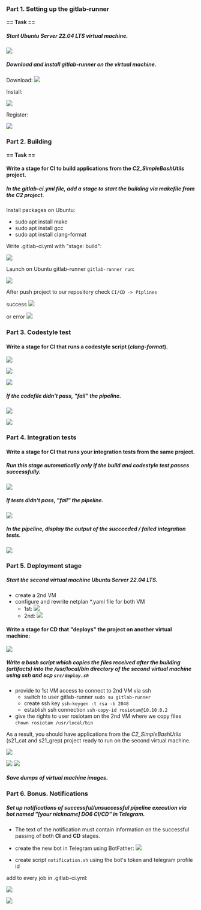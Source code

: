 
### Part 1. Setting up the **gitlab-runner**

**== Task ==**

##### Start *Ubuntu Server 22.04 LTS* virtual machine.

![](pic/Ubuntu_20.04.png)

##### Download and install **gitlab-runner** on the virtual machine.

Download:
![](pic/part1_install-runner.png)

Install:

![](pic/part1_install-runner.png)

Register:

![](pic/part1_register-runner.png)


### Part 2. Building

**== Task ==**

#### Write a stage for **CI** to build applications from the *C2_SimpleBashUtils* project.

##### In the _gitlab-ci.yml_ file, add a stage to start the building via makefile from the _C2_ project.

Install packages on Ubuntu:

- sudo apt install make
- sudo apt install gcc
- sudo apt install clang-format

Write .gitlab-ci.yml with "stage: build":

![](pic/part2_gitlab-ci.png)


Launch on Ubuntu gitlab-runner `gitlab-runner run`:

![](pic/part2_gitlab-runner_run.png)

After push project to our repository check `CI/CD -> Piplines` 

success
![](pic/part2_job_success.png)

or error
![](pic/part2_job_error.png)


### Part 3. Codestyle test

#### Write a stage for **CI** that runs a codestyle script (*clang-format*).
![](pic/part3_gitlab-ci_yml.png)

![](pic/part3_style-code_success.png)

![](pic/part3_code-style_success_details.png)

##### If the codefile didn't pass, "fail" the pipeline.

![](pic/part3_style-code_fail.png)

![](pic/part3_style-code_fail_details.png)


### Part 4. Integration tests

#### Write a stage for **CI** that runs your integration tests from the same project.

##### Run this stage automatically only if the build and codestyle test passes successfully.

![](pic/part4_integration_tests_skipped.png)

##### If tests didn't pass, "fail" the pipeline.
![](pic/part4_pipeline_failed.png)

##### In the pipeline, display the output of the succeeded / failed integration tests.

![](pic/part4_integration_tests_success.png)

### Part 5. Deployment stage

##### Start the second virtual machine *Ubuntu Server 22.04 LTS*.

- create a 2nd VM
- configure and rewrite netplan *.yaml file for both VM
    - 1st:
    ![](pic/part_yaml_1stVM.png)
    - 2nd:
    ![](pic/part_yaml_2ndVM.png)


#### Write a stage for **CD** that "deploys" the project on another virtual machine:

![](pic/part5_deploy_stage.png)

##### Write a bash script which copies the files received after the building (artifacts) into the */usr/local/bin* directory of the second virtual machine using **ssh** and **scp** `src/deploy.sh`

- provide to 1st VM access to connect to 2nd VM via ssh
    - switch to user gitlab-runner `sudo su gitlab-runner`
    - create ssh key `ssh-keygen -t rsa -b 2048`
    - establish ssh connection `ssh-copy-id rosiotam@10.10.0.2`
- give the rights to user rosiotam on the 2nd VM where we copy files `chown rosiotam /usr/local/bin`    

As a result, you should have applications from the *C2_SimpleBashUtils* (s21_cat and s21_grep) project ready to run on the second virtual machine.

![](pic/part5_pipeline_success.png)

![](pic/part5_2VM_usr-local-bin1.png)
![](pic/part5_2VM_usr-local-bin2.png)

##### Save dumps of virtual machine images.

### Part 6. Bonus. Notifications

##### Set up notifications of successful/unsuccessful pipeline execution via bot named "[your nickname] DO6 CI/CD" in *Telegram*.
- The text of the notification must contain information on the successful passing of both **CI** and **CD** stages.

- create the new bot in Telegram using BotFather:
![](pic/part6_create_bot.png)

- create script `notification.sh` using the bot's token and telegram profile id


add to every job in .gitlab-ci.yml:

![](pic/part6_afterscript.png)

![](pic/part6_notification.png)

